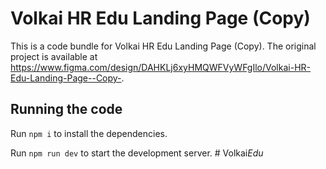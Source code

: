 
  # Volkai HR Edu Landing Page (Copy)

  This is a code bundle for Volkai HR Edu Landing Page (Copy). The original project is available at https://www.figma.com/design/DAHKLj6xyHMQWFVyWFgIlo/Volkai-HR-Edu-Landing-Page--Copy-.

  ## Running the code

  Run `npm i` to install the dependencies.

  Run `npm run dev` to start the development server.
  #   V o l k a i _ E d u _  
 